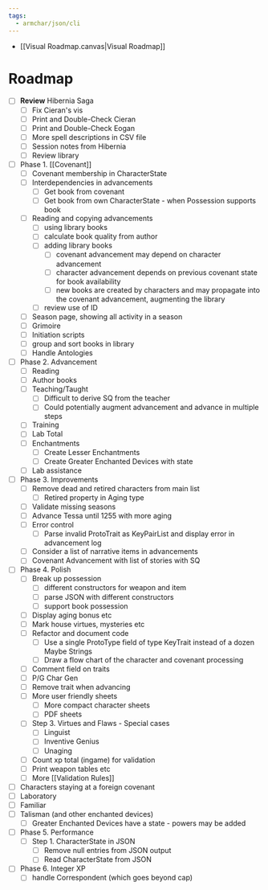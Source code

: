 ```yaml
---
tags:
  - armchar/json/cli
---
```


+ [[Visual Roadmap.canvas|Visual Roadmap]]

# Roadmap

+ [ ] **Review** Hibernia Saga
	+ [ ] Fix Cieran's vis
	+ [ ] Print and Double-Check Cieran
	+ [ ] Print and Double-Check Eogan
	+ [ ] More spell descriptions in CSV file
	+ [ ] Session notes from Hibernia
	+ [ ] Review library
+ [ ] Phase 1. [[Covenant]]
	+ [ ] Covenant membership in CharacterState
	+ [ ] Interdependencies in advancements 
		+ [ ] Get book from covenant
		+ [ ] Get book from own CharacterState - when Possession supports book
	+ [ ] Reading and copying advancements
		+ [ ] using library books
		+ [ ] calculate book quality from author
		+ [ ] adding library books
			+ [ ] covenant advancement may depend on character advancement
			+ [ ] character advancement depends on previous covenant state for book availability
			+ [ ] new books are created by characters and may propagate into the covenant advancement, augmenting the library
		+ [ ] review use of ID
	+ [ ] Season page, showing all activity in a season 
	+ [ ] Grimoire
	+ [ ] Initiation scripts
	+ [ ] group and  sort books in library
	+ [ ] Handle Antologies
+ [ ] Phase 2. Advancement 
	+ [ ] Reading
	+ [ ] Author books
	+ [ ] Teaching/Taught
		+ [ ] Difficult to derive SQ from the teacher
		+ [ ] Could potentially augment advancement and advance in multiple steps
	+ [ ] Training
	+ [ ] Lab Total
	+ [ ] Enchantments
		+ [ ] Create Lesser Enchantments
		+ [ ] Create Greater Enchanted Devices with state
	+ [ ] Lab assistance
+ [ ] Phase 3. Improvements
	+ [ ] Remove dead and retired characters from main list
		+ [ ] Retired property in Aging type
	+ [ ] Validate missing seasons
	+ [ ] Advance Tessa until 1255 with more aging
	+ [ ] Error control
		+ [ ] Parse invalid ProtoTrait as KeyPairList and display error in advancement log
	+ [ ] Consider a list of narrative items in advancements
	+ [ ] Covenant Advancement with list of stories with SQ
+ [ ] Phase 4. Polish
	+ [ ] Break up possession
		+ [ ] different constructors for weapon and item
		+ [ ] parse JSON with different constructors
		+ [ ] support book possession
	+ [ ] Display aging bonus etc
	+ [ ] Mark house virtues, mysteries etc
	+ [ ] Refactor and document code
		+ [ ] Use a single ProtoType field of type KeyTrait instead of a dozen Maybe Strings
		+ [ ] Draw a flow chart of the character and covenant processing
	+ [ ] Comment field on traits
	+ [ ] P/G Char Gen
	+ [ ] Remove trait when advancing
	+ [ ] More user friendly sheets
		+ [ ] More compact character sheets
		+ [ ] PDF sheets
	+ [ ] Step 3. Virtues and Flaws - Special cases
		+ [ ] Linguist
		+ [ ] Inventive Genius
		+ [ ] Unaging
	+ [ ] Count xp total (ingame) for validation
	+ [ ] Print weapon tables etc
	+ [ ] More [[Validation Rules]]
+ [ ] Characters staying at a foreign covenant
+ [ ] Laboratory
+ [ ] Familiar
+ [ ] Talisman (and other enchanted devices)
	+ [ ] Greater Enchanted Devices have a state - powers may be added
+ [ ] Phase 5. Performance
	+ [ ] Step 1.  CharacterState in JSON
		+ [ ] Remove null entries from JSON output
		+ [ ] Read CharacterState from JSON
+ [ ] Phase 6. Integer XP
	+ [ ] handle Correspondent (which goes beyond cap)
